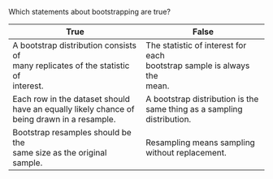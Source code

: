 Which statements about bootstrapping are true?

| True                                                                                             | False                                                                         |
| ------------------------------------------------------------------------------------------------ | ----------------------------------------------------------------------------- |
| A bootstrap distribution consists of<br>many replicates of the statistic of<br>interest.         | The statistic of interest for each<br>bootstrap sample is always the<br>mean. |
| Each row in the dataset should<br>have an equally likely chance of<br>being drawn in a resample. | A bootstrap distribution is the<br>same thing as a sampling<br>distribution.  |
| Bootstrap resamples should be the<br>same size as the original sample.                           | Resampling means sampling<br>without replacement.                             |


